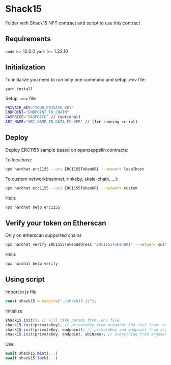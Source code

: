 <!-- SPDX-License-Identifier: (AGPL-3.0-only OR CC-BY-4.0) -->

# Shack15

Folder with Shack15 NFT contract and script to use this contract

## Requirements

`node` >= 12.0.0
`yarn` >= 1.22.10 

## Initialization

To initialize you need to run only one command and setup .env file:

`yarn install`

Setup `.env` file

```bash
PRIVATE_KEY="YOUR_PRIVATE_KEY"
ENDPOINT="ENDPOINT_TO_CHAIN"
GASPRICE="GASPRICE" // (optional)
ABI_NAME="ABI_NAME_IN_DATA_FOLDER" // (for running script)
```

## Deploy

Deploy ERC1155 sample based on openzeppelin contracts:

To localhost:

```bash
npx hardhat erc1155 --uri ERC1155TokenURI --network localhost
```

To custom network(mainnet, rinkeby, skale-chain, ...):

```bash
npx hardhat erc1155 --uri ERC1155TokenURI --network custom
```

Help:

```bash
npx hardhat help erc1155
```

## Verify your token on Etherscan

Only on etherscan supported chains

```bash
npx hardhat verify ERC1155TokenAddress "ERC1155TokenURI" --network custom
```

Help:

```bash
npx hardhat help verify
```

## Using script

Import in js file

```js
const shack15 = require("./shack15.js");
```

Initialize

```js
shack15.init(); // will take params from .env file
shack15.init(privateKey); // privateKey from argument the rest from .env file
shack15.init(privateKey, endpoint); // privateKey and endpoint from arguments abi name from .env file
shack15.init(privateKey, endpoint, abiName); // everything from arguments
```

Use

```js
await shack15.mint(...)
await shack15.lock(...)
```